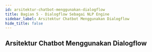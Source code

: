 ```yaml
---
id: arsitektur-chatbot-menggunakan-dialogflow
title: Bagian 5 - Dialogflow Sebagai NLP Engine
sidebar_label: Arsitektur Chatbot Menggunakan Dialogflow
hide_title: false
---
```

## Arsitektur Chatbot Menggunakan Dialogflow
